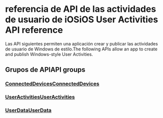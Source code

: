 # <a name="ios-user-activities-api-reference"></a><span data-ttu-id="c41c7-101">referencia de API de las actividades de usuario de iOS</span><span class="sxs-lookup"><span data-stu-id="c41c7-101">iOS User Activities API reference</span></span>

<span data-ttu-id="c41c7-102">Las API siguientes permiten una aplicación crear y publicar las actividades de usuario de Windows de estilo.</span><span class="sxs-lookup"><span data-stu-id="c41c7-102">The following APIs allow an app to create and publish Windows-style User Activities.</span></span>

## <a name="api-groups"></a><span data-ttu-id="c41c7-103">Grupos de API</span><span class="sxs-lookup"><span data-stu-id="c41c7-103">API groups</span></span>

### <a name="connecteddevicesobjectivec-apiconnecteddevicesindexmd"></a>[<span data-ttu-id="c41c7-104">ConnectedDevices</span><span class="sxs-lookup"><span data-stu-id="c41c7-104">ConnectedDevices</span></span>](../objectivec-api/connecteddevices/index.md)
### <a name="useractivitiesobjectivec-apiuserdatauseractivitiesindexmd"></a>[<span data-ttu-id="c41c7-105">UserActivities</span><span class="sxs-lookup"><span data-stu-id="c41c7-105">UserActivities</span></span>](../objectivec-api/userdata.useractivities/index.md)
### <a name="userdataobjectivec-apiuserdataindexmd"></a>[<span data-ttu-id="c41c7-106">UserData</span><span class="sxs-lookup"><span data-stu-id="c41c7-106">UserData</span></span>](../objectivec-api/userdata/index.md)